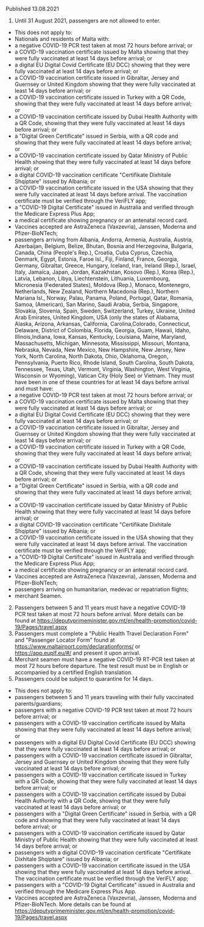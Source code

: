 Published 13.08.2021
1. Until 31 August 2021, passengers are not allowed to enter.
- This does not apply to:
- Nationals and residents of Malta with:
- a negative COVID-19 PCR test taken at most 72 hours before arrival; or
- a COVID-19 vaccination certificate issued by Malta showing that they were fully vaccinated at least 14 days before arrival; or
- a digital EU Digital Covid Certificate (EU DCC) showing that they were fully vaccinated at least 14 days before arrival; or
- a COVID-19 vaccination certificate issued in Gibraltar, Jersey and Guernsey or United Kingdom showing that they were fully vaccinated at least 14 days before arrival; or
- a COVID-19 vaccination certificate issued in Turkey with a QR Code, showing that they were fully vaccinated at least 14 days before arrival; or
- a COVID-19 vaccination certificate issued by Dubai Health Authority with a QR Code, showing that they were fully vaccinated at least 14 days before arrival; or
- a "Digital Green Certificate" issued in Serbia, with a QR code and showing that they were fully vaccinated at least 14 days before arrival; or
- a COVID-19 vaccination certificate issued by Qatar Ministry of Public Health showing that they were fully vaccinated at least 14 days before arrival; or
- a digital COVID-19 vaccination certificate "Certifikate Dixhitale Shqiptare" issued by Albania; or
- a COVID-19 vaccination certificate issued in the USA showing that they were fully vaccinated at least 14 days before arrival. The vaccination certificate must be verified through the VeriFLY app;
- a "COVID-19 Digital Certificate" issued in Australia and verified through the Medicare Express Plus App;
- a medical certificate showing pregnancy or an antenatal record card.
- Vaccines accepted are AstraZeneca (Vaxzevria), Janssen, Moderna and Pfizer-BioNTech;
- passengers arriving from Albania, Andorra, Armenia, Australia, Austria, Azerbaijan, Belgium, Belize, Bhutan, Bosnia and Herzegovina, Bulgaria, Canada, China (People's Rep.), Croatia, Cuba Cyprus, Czechia, Denmark, Egypt, Estonia, Faroe Isl., Fiji, Finland, France, Georgia, Germany, Gibraltar, Greece, Hungary, Iceland, Iran, Ireland (Rep.), Israel, Italy, Jamaica, Japan, Jordan, Kazakhstan, Kosovo (Rep.), Korea (Rep.), Latvia, Lebanon, Libya, Liechtenstein, Lithuania, Luxembourg, Micronesia (Federated States), Moldova (Rep.), Monaco, Montenegro, Netherlands, New Zealand, Northern Macedonia (Rep.), Northern Mariana Isl., Norway, Palau, Panama, Poland, Portugal, Qatar, Romania, Samoa, (American), San Marino, Saudi Arabia, Serbia, Singapore, Slovakia, Slovenia, Spain, Sweden, Switzerland, Turkey, Ukraine, United Arab Emirates, United Kingdom, USA (only the states of Alabama, Alaska, Arizona, Arkansas, California, Carolina,Colorado, Connecticut, Delaware, District of Colombia, Florida, Georgia, Guam, Hawaii, Idaho, Illinois,Indiana, Iowa, Kansas, Kentucky, Louisiana, Maine, Maryland, Massachusetts, Michigan, Minnesota, Mississippi, Missouri, Montana, Nebraska, Nevada, New Mexico, New Hampshire, New Jersey, New York, North Carolina, North Dakota, Ohio, Oklahoma, Oregon, Pennsylvania, Puerto Rico, Rhode Island, South Carolina, South Dakota, Tennessee, Texas, Utah, Vermont, Virginia, Washington, West Virginia, Wisconsin or Wyoming), Vatican City (Holy See) or Vietnam. They must have been in one of these countries for at least 14 days before arrival and must have:
- a negative COVID-19 PCR test taken at most 72 hours before arrival; or
- a COVID-19 vaccination certificate issued by Malta showing that they were fully vaccinated at least 14 days before arrival; or
- a digital EU Digital Covid Certificate (EU DCC) showing that they were fully vaccinated at least 14 days before arrival; or
- a COVID-19 vaccination certificate issued in Gibraltar, Jersey and Guernsey or United Kingdom showing that they were fully vaccinated at least 14 days before arrival; or
- a COVID-19 vaccination certificate issued in Turkey with a QR Code, showing that they were fully vaccinated at least 14 days before arrival; or
- a COVID-19 vaccination certificate issued by Dubai Health Authority with a QR Code, showing that they were fully vaccinated at least 14 days before arrival; or
- a "Digital Green Certificate" issued in Serbia, with a QR code and showing that they were fully vaccinated at least 14 days before arrival; or
- a COVID-19 vaccination certificate issued by Qatar Ministry of Public Health showing that they were fully vaccinated at least 14 days before arrival; or
- a digital COVID-19 vaccination certificate "Certifikate Dixhitale Shqiptare" issued by Albania; or
- a COVID-19 vaccination certificate issued in the USA showing that they were fully vaccinated at least 14 days before arrival. The vaccination certificate must be verified through the VeriFLY app;
- a "COVID-19 Digital Certificate" issued in Australia and verified through the Medicare Express Plus App;
- a medical certificate showing pregnancy or an antenatal record card.
- Vaccines accepted are AstraZeneca (Vaxzevria), Janssen, Moderna and Pfizer-BioNTech;
- passengers arriving on humanitarian, medevac or repatriation flights;
- merchant Seamen.
2. Passengers between 5 and 11 years must have a negative COVID-19 PCR test taken at most 72 hours before arrival. More details can be found at <a href="https://deputyprimeminister.gov.mt/en/health-promotion/covid-19/Pages/travel.aspx">https://deputyprimeminister.gov.mt/en/health-promotion/covid-19/Pages/travel.aspx</a> 
3. Passengers must complete a "Public Health Travel Declaration Form" and "Passenger Locator Form" found at <a href="https://www.maltairport.com/declarationforms/">https://www.maltairport.com/declarationforms/</a> or <a href="https://app.euplf.eu/#/">https://app.euplf.eu/#/</a> and present it upon arrival.
4. Merchant seamen must have a negative COVID-19 RT-PCR test taken at most 72 hours before departure. The test result must be in English or accompanied by a certified English translation.
5. Passengers could be subject to quarantine for 14 days. 
- This does not apply to: 
- passengers between 5 and 11 years traveling with their fully vaccinated parents/guardians; 
- passengers with a negative COVID-19 PCR test taken at most 72 hours before arrival; or
- passengers with a COVID-19 vaccination certificate issued by Malta showing that they were fully vaccinated at least 14 days before arrival; or
- passengers with a digital EU Digital Covid Certificate (EU DCC) showing that they were fully vaccinated at least 14 days before arrival; or
- passengers with a COVID-19 vaccination certificate issued in Gibraltar, Jersey and Guernsey or United Kingdom showing that they were fully vaccinated at least 14 days before arrival; or
- passengers with a COVID-19 vaccination certificate issued in Turkey with a QR Code, showing that they were fully vaccinated at least 14 days before arrival; or
- passengers with a COVID-19 vaccination certificate issued by Dubai Health Authority with a QR Code, showing that they were fully vaccinated at least 14 days before arrival; or
- passengers with a "Digital Green Certificate" issued in Serbia, with a QR code and showing that they were fully vaccinated at least 14 days before arrival; or
- passengers with a COVID-19 vaccination certificate issued by Qatar Ministry of Public Health showing that they were fully vaccinated at least 14 days before arrival; or
- passengers with a digital COVID-19 vaccination certificate "Certifikate Dixhitale Shqiptare" issued by Albania; or
- passengers with a COVID-19 vaccination certificate issued in the USA showing that they were fully vaccinated at least 14 days before arrival. The vaccination certificate must be verified through the VeriFLY app;
- passengers with a "COVID-19 Digital Certificate" issued in Australia and verified through the Medicare Express Plus App.
- Vaccines accepted are AstraZeneca (Vaxzevria), Janssen, Moderna and Pfizer-BioNTech.
More details can be found at <a href="https://deputyprimeminister.gov.mt/en/health-promotion/covid-19/Pages/travel.aspx">https://deputyprimeminister.gov.mt/en/health-promotion/covid-19/Pages/travel.aspx</a> 

